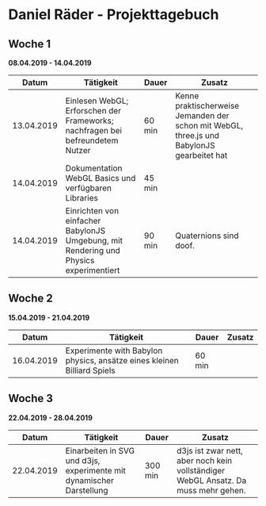 # Daniel Räder - Projekttagebuch

## Woche 1 
__08.04.2019 - 14.04.2019__

| Datum      | Tätigkeit                                                                             | Dauer      | Zusatz |
| ---------- | ------------------------------------------------------------------------------------- | ---------- | ------ |
| 13.04.2019 | Einlesen WebGL; Erforschen der Frameworks; nachfragen bei befreundetem Nutzer         | 60 min     | Kenne praktischerweise Jemanden der schon mit WebGL, three.js und BabylonJS gearbeitet hat |
| 14.04.2019 | Dokumentation WebGL Basics und verfügbaren Libraries                                  | 45 min     |        |
| 14.04.2019 | Einrichten von einfacher BabylonJS Umgebung, mit Rendering und Physics experimentiert | 90 min     | Quaternions sind doof. |

## Woche 2 
__15.04.2019 - 21.04.2019__

| Datum      | Tätigkeit                                                                             | Dauer      | Zusatz |
| ---------- | ------------------------------------------------------------------------------------- | ---------- | ------ |
| 16.04.2019 | Experimente with Babylon physics, ansätze eines kleinen Billiard Spiels               | 60 min     |        |

## Woche 3 
__22.04.2019 - 28.04.2019__

| Datum      | Tätigkeit                                                                             | Dauer      | Zusatz |
| ---------- | ------------------------------------------------------------------------------------- | ---------- | ------ |
| 22.04.2019 | Einarbeiten in SVG und d3js, experimente mit dynamischer Darstellung                  | 300 min    | d3js ist zwar nett, aber noch kein vollständiger WebGL Ansatz. Da muss mehr gehen.|

